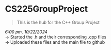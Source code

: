 # CS225GroupProject
> This is the hub for the C++ Group Project

*6:00 pm, 10/22/2024*
<br> -> Started the .h and their corresponding .cpp files
<br> -> Uploaded these files and the main file to github
